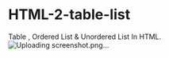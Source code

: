 # HTML-2-table-list
 Table , Ordered List &amp; Unordered List In HTML.
![Uploading screenshot.png…]()

